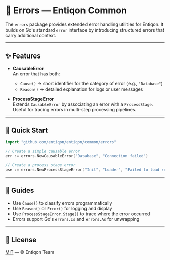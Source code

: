 # 🛑 Errors — Entiqon Common

The `errors` package provides extended error handling utilities for Entiqon.
It builds on Go's standard `error` interface by introducing structured
errors that carry additional context.

---

## ✨ Features

- **CausableError**  
  An error that has both:
  - `Cause()` → short identifier for the category of error (e.g., `"Database"`)
  - `Reason()` → detailed explanation for logs or user messages

- **ProcessStageError**  
  Extends `CausableError` by associating an error with a `ProcessStage`.
  Useful for tracing errors in multi-step processing pipelines.

---

## 🚀 Quick Start

```go
import "github.com/entiqon/entiqon/common/errors"

// Create a simple causable error
err := errors.NewCausableError("Database", "Connection failed")

// Create a process stage error
pse := errors.NewProcessStageError("Init", "Loader", "Failed to load resource", err)
```

---

## 📘 Guides

- Use `Cause()` to classify errors programmatically
- Use `Reason()` or `Error()` for logging and display
- Use `ProcessStageError.Stage()` to trace where the error occurred
- Errors support Go's `errors.Is` and `errors.As` for unwrapping

---

## 📄 License

[MIT](../../../LICENSE) — © Entiqon Team
